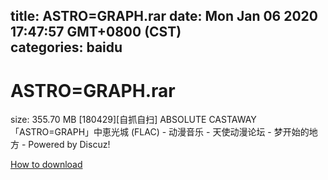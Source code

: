 
title: ASTRO=GRAPH.rar
date: Mon Jan 06 2020 17:47:57 GMT+0800 (CST)    
categories: baidu
---

# ASTRO=GRAPH.rar
size: 355.70 MB
 [180429][自抓自扫] ABSOLUTE CASTAWAY「ASTRO=GRAPH」中恵光城 (FLAC) - 动漫音乐 - 天使动漫论坛 - 梦开始的地方 - Powered by Discuz!
 

[How to download](https://bpcam.bemobtrk.com/go/2ceec3aa-1ca2-46d6-b9ff-aaa5c184517c?jno=3399)